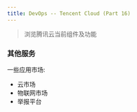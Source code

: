 ```yaml
---
title: DevOps -- Tencent Cloud (Part 16)
---
```


> 浏览腾讯云当前组件及功能

### 其他服务

一些应用市场:

* 云市场
* 物联网市场
* 举报平台

